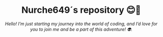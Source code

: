 <header>

# Nurche649´s repository 😊🥰


_Hello! I’m just starting my journey into the world of coding, and I’d love for you to join me and be a part of this adventure! 👽._

